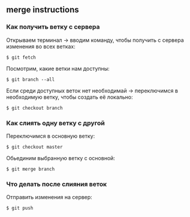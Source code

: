 ## merge instructions

### Как получить ветку с сервера
Открываем терминал -> вводим команду, чтобы получить с сервера изменения во всех ветках: 

    $ git fetch

Посмотрим, какие ветки нам доступны: 

    $ git branch --all

Если среди доступных веток нет необходимай -> переключимся в необходимую ветку, чтобы создать её локально: 

    $ git checkout branch

### Как слиять одну ветку с другой
Переключимся в основную ветку: 

    $ git checkout master

Обьединим выбранную ветку с основной: 

    $ git merge branch

### Что делать после слияния веток
Отправить изменения на сервер: 

    $ git push

